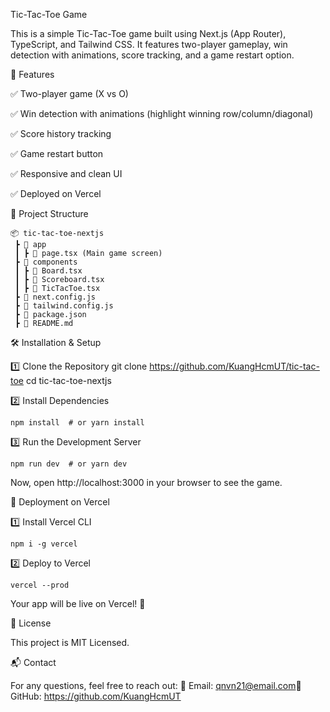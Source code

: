 Tic-Tac-Toe Game

This is a simple Tic-Tac-Toe game built using Next.js (App Router), TypeScript, and Tailwind CSS. It features two-player gameplay, win detection with animations, score tracking, and a game restart option.

🚀 Features

✅ Two-player game (X vs O)

✅ Win detection with animations (highlight winning row/column/diagonal)

✅ Score history tracking

✅ Game restart button

✅ Responsive and clean UI

✅ Deployed on Vercel

📂 Project Structure
```
📦 tic-tac-toe-nextjs
 ┣ 📂 app
 ┃ ┣ 📜 page.tsx (Main game screen)
 ┣ 📂 components
 ┃ ┣ 📜 Board.tsx
 ┃ ┣ 📜 Scoreboard.tsx
 ┃ ┣ 📜 TicTacToe.tsx
 ┣ 📜 next.config.js
 ┣ 📜 tailwind.config.js
 ┣ 📜 package.json
 ┣ 📜 README.md
```
🛠 Installation & Setup

1️⃣ Clone the Repository
    git clone https://github.com/KuangHcmUT/tic-tac-toe
    cd tic-tac-toe-nextjs

2️⃣ Install Dependencies

    npm install  # or yarn install

3️⃣ Run the Development Server

    npm run dev  # or yarn dev

Now, open http://localhost:3000 in your browser to see the game.

🚀 Deployment on Vercel

1️⃣ Install Vercel CLI

    npm i -g vercel

2️⃣ Deploy to Vercel

    vercel --prod

Your app will be live on Vercel! 🎉

📜 License

This project is MIT Licensed.

📬 Contact

For any questions, feel free to reach out:
📧 Email: qnvn21@email.com🐙 GitHub: https://github.com/KuangHcmUT

